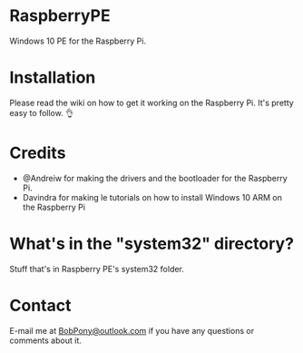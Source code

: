# RaspberryPE
Windows 10 PE for the Raspberry Pi.
# Installation
Please read the wiki on how to get it working on the Raspberry Pi. It's pretty easy to follow. :ok_hand:
# Credits
- @Andreiw for making the drivers and the bootloader for the Raspberry Pi.
- Davindra for making le tutorials on how to install Windows 10 ARM on the Raspberry Pi
# What's in the "system32" directory?
Stuff that's in Raspberry PE's system32 folder.
# Contact
E-mail me at BobPony@outlook.com if you have any questions or comments about it.
